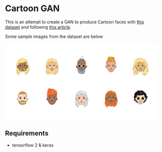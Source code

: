 # Cartoon GAN
This is an attempt to create a GAN to produce Cartoon faces with [this dataset](https://google.github.io/cartoonset/download.html) and following [this article](https://towardsdatascience.com/avatargan-generate-cartoon-images-using-gan-1ffe7d33cfbb).

Some sample images from the dataset are below

![](figs/sample.png)

## Requirements
- tensorflow 2 & keras